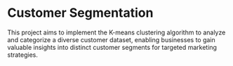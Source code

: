 # Customer Segmentation

This project aims to implement the K-means clustering algorithm to analyze and categorize a diverse customer dataset, enabling businesses to gain valuable insights into distinct customer segments for targeted marketing strategies.
